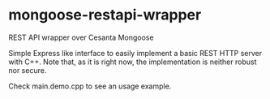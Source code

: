 # mongoose-restapi-wrapper
REST API wrapper over Cesanta Mongoose

Simple Express like interface to easily implement a basic REST HTTP server with C++.
Note that, as it is right now, the implementation is neither robust nor secure.

Check main.demo.cpp to see an usage example.
